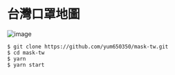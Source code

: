 # 台灣口罩地圖 

![image](https://github.com/yum650350/mask-tw/blob/master/mask.gif?raw=true)

```
$ git clone https://github.com/yum650350/mask-tw.git
$ cd mask-tw
$ yarn
$ yarn start
```